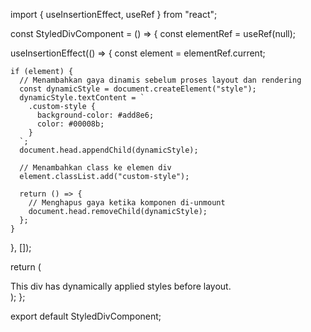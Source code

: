 import { useInsertionEffect, useRef } from "react";

const StyledDivComponent = () => {
const elementRef = useRef(null);

useInsertionEffect(() => {
const element = elementRef.current;

    if (element) {
      // Menambahkan gaya dinamis sebelum proses layout dan rendering
      const dynamicStyle = document.createElement("style");
      dynamicStyle.textContent = `
        .custom-style {
          background-color: #add8e6;
          color: #00008b;
        }
      `;
      document.head.appendChild(dynamicStyle);

      // Menambahkan class ke elemen div
      element.classList.add("custom-style");

      return () => {
        // Menghapus gaya ketika komponen di-unmount
        document.head.removeChild(dynamicStyle);
      };
    }

}, []);

return (
<div ref={elementRef}>
This div has dynamically applied styles before layout.
</div>
);
};

export default StyledDivComponent;
